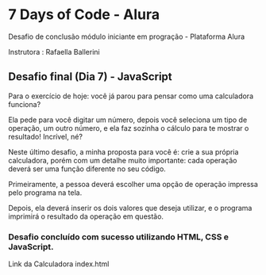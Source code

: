 # 7 Days of Code - Alura 

Desafio de conclusão módulo iniciante em progração - Plataforma Alura 

Instrutora : Rafaella Ballerini

## Desafio final (Dia 7) - JavaScript 

Para o exercício de hoje: você já parou para pensar como uma calculadora funciona?

Ela pede para você digitar um número, depois você seleciona um tipo de operação, um outro número, e ela faz sozinha o cálculo para te mostrar 
o resultado! Incrível, né?

Neste último desafio, a minha proposta para você é: crie a sua própria calculadora, porém com um detalhe muito importante: 
cada operação deverá ser uma função diferente no seu código.

Primeiramente, a pessoa deverá escolher uma opção de operação impressa pelo programa na tela.

Depois, ela deverá inserir os dois valores que deseja utilizar, e o programa imprimirá o resultado da operação em questão.


### Desafio concluído com sucesso utilizando HTML, CSS e JavaScript.

Link da Calculadora index.html